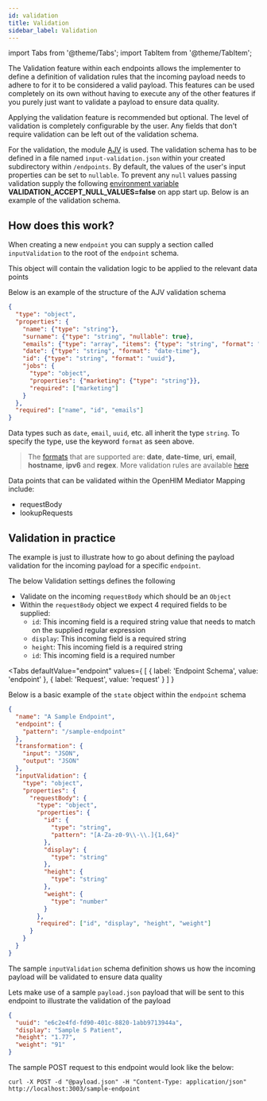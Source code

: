 ```yaml
---
id: validation
title: Validation
sidebar_label: Validation
---
```


import Tabs from '@theme/Tabs';
import TabItem from '@theme/TabItem';

The Validation feature within each endpoints allows the implementer to define a definition of validation rules that the incoming payload needs to adhere to for it to be considered a valid payload.
This features can be used completely on its own without having to execute any of the other features if you purely just want to validate a payload to ensure data quality.

Applying the validation feature is recommended but optional. The level of validation is completely configurable by the user. Any fields that don't require validation can be left out of the validation schema.

For the validation, the module [AJV](https://www.npmjs.com/package/ajv) is used. The validation schema has to be defined in a file named `input-validation.json` within your created subdirectory within `/endpoints`. By default, the values of the user's input properties can be set to `nullable`. To prevent any `null` values passing validation supply the following [environment variable](setup.md#environment-variables) **VALIDATION_ACCEPT_NULL_VALUES=false** on app start up. Below is an example of the validation schema.

## How does this work?

When creating a new `endpoint` you can supply a section called `inputValidation` to the root of the `endpoint` schema.

This object will contain the validation logic to be applied to the relevant data points

Below is an example of the structure of the AJV validation schema

```json
{
  "type": "object",
  "properties": {
    "name": {"type": "string"},
    "surname": {"type": "string", "nullable": true},
    "emails": {"type": "array", "items": {"type": "string", "format": "email"}},
    "date": {"type": "string", "format": "date-time"},
    "id": {"type": "string", "format": "uuid"},
    "jobs": {
      "type": "object",
      "properties": {"marketing": {"type": "string"}},
      "required": ["marketing"]
    }
  },
  "required": ["name", "id", "emails"]
}
```

Data types such as `date`, `email`, `uuid`, etc. all inherit the type `string`. To specify the type, use the keyword `format` as seen above.

> The [formats](https://github.com/epoberezkin/ajv/blob/master/KEYWORDS.md#format) that are supported are: **date**, **date-time**, **uri**, **email**, **hostname**, **ipv6** and **regex**. More validation rules are available [here](https://www.npmjs.com/package/ajv#validation-keywords)

Data points that can be validated within the OpenHIM Mediator Mapping include:

- requestBody
- lookupRequests

## Validation in practice

The example is just to illustrate how to go about defining the payload validation for the incoming payload for a specific `endpoint`.

The below Validation settings defines the following

- Validate on the incoming `requestBody` which should be an `Object`
- Within the `requestBody` object we expect 4 required fields to be supplied:
  - `id`: This incoming field is a required string value that needs to match on the supplied regular expression
  - `display`: This incoming field is a required string
  - `height`: This incoming field is a required string
  - `id`: This incoming field is a required number

<Tabs
  defaultValue="endpoint"
  values={
    [
      { label: 'Endpoint Schema', value: 'endpoint' },
      { label: 'Request', value: 'request' }
    ]
  }
>
<TabItem value="endpoint">

Below is a basic example of the `state` object within the `endpoint` schema

```json {6-9}
{
  "name": "A Sample Endpoint",
  "endpoint": {
    "pattern": "/sample-endpoint"
  },
  "transformation": {
    "input": "JSON",
    "output": "JSON"
  },
  "inputValidation": {
    "type": "object",
    "properties": {
      "requestBody": {
        "type": "object",
        "properties": {
          "id": {
            "type": "string",
            "pattern": "[A-Za-z0-9\\-\\.]{1,64}"
          },
          "display": {
            "type": "string"
          },
          "height": {
            "type": "string"
          },
          "weight": {
            "type": "number"
          }
        },
        "required": ["id", "display", "height", "weight"]
      }
    }
  }
}
```

</TabItem>
<TabItem value="request">

The sample `inputValidation` schema definition shows us how the incoming payload will be validated to ensure data quality

Lets make use of a sample `payload.json` payload that will be sent to this endpoint to illustrate the validation of the payload

```json
{
  "uuid": "e6c2e4fd-fd90-401c-8820-1abb9713944a",
  "display": "Sample S Patient",
  "height": "1.77",
  "weight": "91"
}
```

The sample POST request to this endpoint would look like the below:

```curl
curl -X POST -d "@payload.json" -H "Content-Type: application/json" http://localhost:3003/sample-endpoint
```

</TabItem>
</Tabs>
